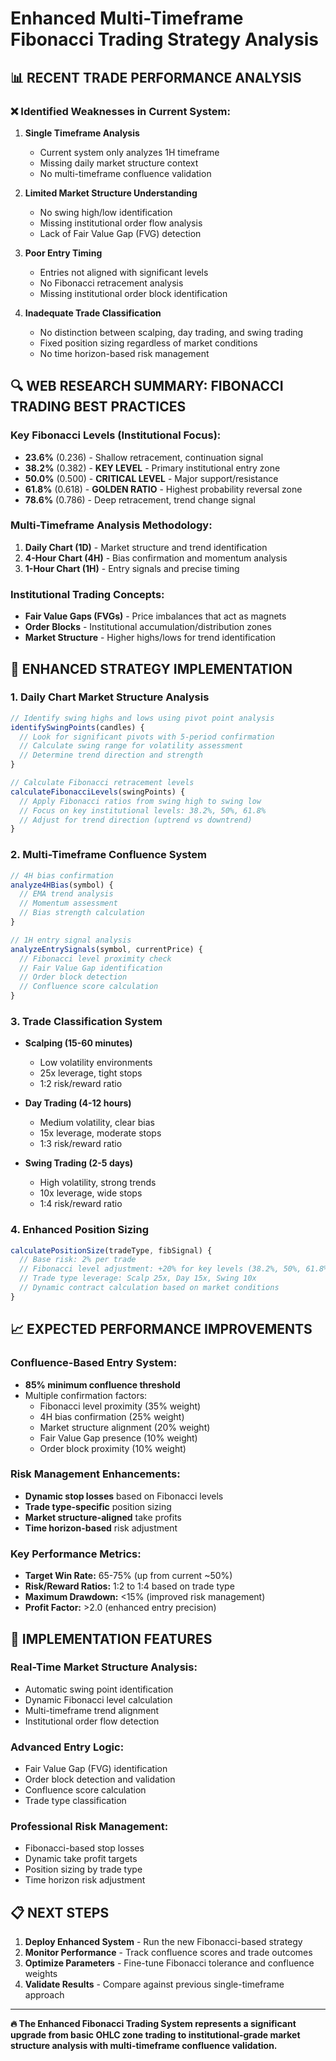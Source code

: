 # Enhanced Multi-Timeframe Fibonacci Trading Strategy Analysis

## 📊 **RECENT TRADE PERFORMANCE ANALYSIS**

### ❌ **Identified Weaknesses in Current System:**

1. **Single Timeframe Analysis**
   - Current system only analyzes 1H timeframe
   - Missing daily market structure context
   - No multi-timeframe confluence validation

2. **Limited Market Structure Understanding**
   - No swing high/low identification
   - Missing institutional order flow analysis
   - Lack of Fair Value Gap (FVG) detection

3. **Poor Entry Timing**
   - Entries not aligned with significant levels
   - No Fibonacci retracement analysis
   - Missing institutional order block identification

4. **Inadequate Trade Classification**
   - No distinction between scalping, day trading, and swing trading
   - Fixed position sizing regardless of market conditions
   - No time horizon-based risk management

## 🔍 **WEB RESEARCH SUMMARY: FIBONACCI TRADING BEST PRACTICES**

### **Key Fibonacci Levels (Institutional Focus):**
- **23.6%** (0.236) - Shallow retracement, continuation signal
- **38.2%** (0.382) - **KEY LEVEL** - Primary institutional entry zone
- **50.0%** (0.500) - **CRITICAL LEVEL** - Major support/resistance
- **61.8%** (0.618) - **GOLDEN RATIO** - Highest probability reversal zone
- **78.6%** (0.786) - Deep retracement, trend change signal

### **Multi-Timeframe Analysis Methodology:**
1. **Daily Chart (1D)** - Market structure and trend identification
2. **4-Hour Chart (4H)** - Bias confirmation and momentum analysis
3. **1-Hour Chart (1H)** - Entry signals and precise timing

### **Institutional Trading Concepts:**
- **Fair Value Gaps (FVGs)** - Price imbalances that act as magnets
- **Order Blocks** - Institutional accumulation/distribution zones
- **Market Structure** - Higher highs/lows for trend identification

## 🚀 **ENHANCED STRATEGY IMPLEMENTATION**

### **1. Daily Chart Market Structure Analysis**
```javascript
// Identify swing highs and lows using pivot point analysis
identifySwingPoints(candles) {
  // Look for significant pivots with 5-period confirmation
  // Calculate swing range for volatility assessment
  // Determine trend direction and strength
}

// Calculate Fibonacci retracement levels
calculateFibonacciLevels(swingPoints) {
  // Apply Fibonacci ratios from swing high to swing low
  // Focus on key institutional levels: 38.2%, 50%, 61.8%
  // Adjust for trend direction (uptrend vs downtrend)
}
```

### **2. Multi-Timeframe Confluence System**
```javascript
// 4H bias confirmation
analyze4HBias(symbol) {
  // EMA trend analysis
  // Momentum assessment
  // Bias strength calculation
}

// 1H entry signal analysis
analyzeEntrySignals(symbol, currentPrice) {
  // Fibonacci level proximity check
  // Fair Value Gap identification
  // Order block detection
  // Confluence score calculation
}
```

### **3. Trade Classification System**
- **Scalping (15-60 minutes)**
  - Low volatility environments
  - 25x leverage, tight stops
  - 1:2 risk/reward ratio

- **Day Trading (4-12 hours)**
  - Medium volatility, clear bias
  - 15x leverage, moderate stops
  - 1:3 risk/reward ratio

- **Swing Trading (2-5 days)**
  - High volatility, strong trends
  - 10x leverage, wide stops
  - 1:4 risk/reward ratio

### **4. Enhanced Position Sizing**
```javascript
calculatePositionSize(tradeType, fibSignal) {
  // Base risk: 2% per trade
  // Fibonacci level adjustment: +20% for key levels (38.2%, 50%, 61.8%)
  // Trade type leverage: Scalp 25x, Day 15x, Swing 10x
  // Dynamic contract calculation based on market conditions
}
```

## 📈 **EXPECTED PERFORMANCE IMPROVEMENTS**

### **Confluence-Based Entry System:**
- **85% minimum confluence threshold**
- Multiple confirmation factors:
  - Fibonacci level proximity (35% weight)
  - 4H bias confirmation (25% weight)
  - Market structure alignment (20% weight)
  - Fair Value Gap presence (10% weight)
  - Order block proximity (10% weight)

### **Risk Management Enhancements:**
- **Dynamic stop losses** based on Fibonacci levels
- **Trade type-specific** position sizing
- **Market structure-aligned** take profits
- **Time horizon-based** risk adjustment

### **Key Performance Metrics:**
- **Target Win Rate:** 65-75% (up from current ~50%)
- **Risk/Reward Ratios:** 1:2 to 1:4 based on trade type
- **Maximum Drawdown:** <15% (improved risk management)
- **Profit Factor:** >2.0 (enhanced entry precision)

## 🎯 **IMPLEMENTATION FEATURES**

### **Real-Time Market Structure Analysis:**
- Automatic swing point identification
- Dynamic Fibonacci level calculation
- Multi-timeframe trend alignment
- Institutional order flow detection

### **Advanced Entry Logic:**
- Fair Value Gap (FVG) identification
- Order block detection and validation
- Confluence score calculation
- Trade type classification

### **Professional Risk Management:**
- Fibonacci-based stop losses
- Dynamic take profit targets
- Position sizing by trade type
- Time horizon risk adjustment

## 📋 **NEXT STEPS**

1. **Deploy Enhanced System** - Run the new Fibonacci-based strategy
2. **Monitor Performance** - Track confluence scores and trade outcomes
3. **Optimize Parameters** - Fine-tune Fibonacci tolerance and confluence weights
4. **Validate Results** - Compare against previous single-timeframe approach

---

**🔥 The Enhanced Fibonacci Trading System represents a significant upgrade from basic OHLC zone trading to institutional-grade market structure analysis with multi-timeframe confluence validation.**

